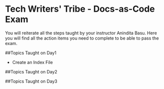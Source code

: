 # Tech Writers' Tribe - Docs-as-Code Exam
You will reiterate all the steps taught by your instructor Anindita Basu. Here you will find all the action items you need to complete to be able to pass the exam.

##Topics Taught on Day1
- Create an Index File


##Topics Taught on Day2


##Topics Taught on Day3
